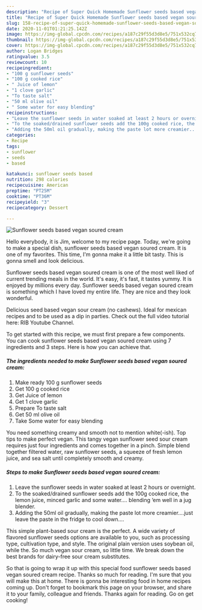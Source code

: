 ```yaml
---
description: "Recipe of Super Quick Homemade Sunflower seeds based vegan soured cream"
title: "Recipe of Super Quick Homemade Sunflower seeds based vegan soured cream"
slug: 158-recipe-of-super-quick-homemade-sunflower-seeds-based-vegan-soured-cream
date: 2020-11-01T01:21:25.142Z
image: https://img-global.cpcdn.com/recipes/a187c29f55d3d8e5/751x532cq70/sunflower-seeds-based-vegan-soured-cream-recipe-main-photo.jpg
thumbnail: https://img-global.cpcdn.com/recipes/a187c29f55d3d8e5/751x532cq70/sunflower-seeds-based-vegan-soured-cream-recipe-main-photo.jpg
cover: https://img-global.cpcdn.com/recipes/a187c29f55d3d8e5/751x532cq70/sunflower-seeds-based-vegan-soured-cream-recipe-main-photo.jpg
author: Logan Bridges
ratingvalue: 3.5
reviewcount: 10
recipeingredient:
- "100 g sunflower seeds"
- "100 g cooked rice"
- " Juice of lemon"
- "1 clove garlic"
- "To taste salt"
- "50 ml olive oil"
- " Some water for easy blending"
recipeinstructions:
- "Leave the sunflower seeds in water soaked at least 2 hours or overnight."
- "To the soaked/drained sunflower seeds add the 100g cooked rice, the lemon juice, minced garlic and some water.... blending ‘em well in a jug blender."
- "Adding the 50ml oil gradually, making the paste lot more creamier....just leave the paste in the fridge to cool down...."
categories:
- Recipe
tags:
- sunflower
- seeds
- based

katakunci: sunflower seeds based 
nutrition: 298 calories
recipecuisine: American
preptime: "PT25M"
cooktime: "PT36M"
recipeyield: "3"
recipecategory: Dessert

---
```



![Sunflower seeds based vegan soured cream](https://img-global.cpcdn.com/recipes/a187c29f55d3d8e5/751x532cq70/sunflower-seeds-based-vegan-soured-cream-recipe-main-photo.jpg)

Hello everybody, it is Jim, welcome to my recipe page. Today, we're going to make a special dish, sunflower seeds based vegan soured cream. It is one of my favorites. This time, I'm gonna make it a little bit tasty. This is gonna smell and look delicious.

Sunflower seeds based vegan soured cream is one of the most well liked of current trending meals in the world. It's easy, it's fast, it tastes yummy. It is enjoyed by millions every day. Sunflower seeds based vegan soured cream is something which I have loved my entire life. They are nice and they look wonderful.

Delicious seed based vegan sour cream (no cashews). Ideal for mexican recipes and to be used as a dip in parties. Check out the full video tutorial here: RIB Youtube Channel.


To get started with this recipe, we must first prepare a few components. You can cook sunflower seeds based vegan soured cream using 7 ingredients and 3 steps. Here is how you can achieve that.

<!--inarticleads1-->

##### The ingredients needed to make Sunflower seeds based vegan soured cream:

1. Make ready 100 g sunflower seeds
1. Get 100 g cooked rice
1. Get  Juice of lemon
1. Get 1 clove garlic
1. Prepare To taste salt
1. Get 50 ml olive oil
1. Take  Some water for easy blending


You need something creamy and smooth not to mention white(-ish). Top tips to make perfect vegan. This tangy vegan sunflower seed sour cream requires just four ingredients and comes together in a pinch. Simple blend together filtered water, raw sunflower seeds, a squeeze of fresh lemon juice, and sea salt until completely smooth and creamy. 

<!--inarticleads2-->

##### Steps to make Sunflower seeds based vegan soured cream:

1. Leave the sunflower seeds in water soaked at least 2 hours or overnight.
1. To the soaked/drained sunflower seeds add the 100g cooked rice, the lemon juice, minced garlic and some water.... blending ‘em well in a jug blender.
1. Adding the 50ml oil gradually, making the paste lot more creamier....just leave the paste in the fridge to cool down....


This simple plant-based sour cream is the perfect. A wide variety of flavored sunflower seeds options are available to you, such as processing type, cultivation type, and style. The original plain version uses soybean oil, while the. So much vegan sour cream, so little time. We break down the best brands for dairy-free sour cream substitutes. 

So that is going to wrap it up with this special food sunflower seeds based vegan soured cream recipe. Thanks so much for reading. I'm sure that you will make this at home. There is gonna be interesting food in home recipes coming up. Don't forget to bookmark this page on your browser, and share it to your family, colleague and friends. Thanks again for reading. Go on get cooking!
